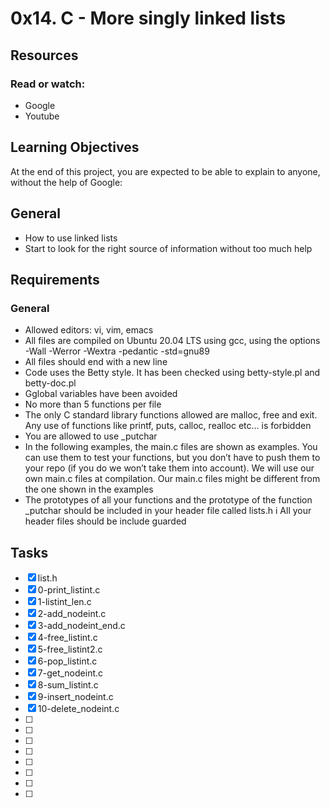# 0x14. C - More singly linked lists
## Resources
### Read or watch:
- Google
- Youtube
## Learning Objectives
At the end of this project, you are expected to be able to explain to anyone, without the help of Google:

## General
- How to use linked lists
- Start to look for the right source of information without too much help
##  Requirements
### General
- Allowed editors: vi, vim, emacs
- All  files are compiled on Ubuntu 20.04 LTS using gcc, using the options -Wall -Werror -Wextra -pedantic -std=gnu89
- All files should end with a new line
- Code uses the Betty style. It has been checked using betty-style.pl and betty-doc.pl
- Gglobal variables have been avoided
- No more than 5 functions per file
- The only C standard library functions allowed are malloc, free and exit. Any use of functions like printf, puts, calloc, realloc etc… is forbidden
- You are allowed to use _putchar
- In the following examples, the main.c files are shown as examples. You can use them to test your functions, but you don’t have to push them to your repo (if you do we won’t take them into account). We will use our own main.c files at compilation. Our main.c files might be different from the one shown in the examples
- The prototypes of all your functions and the prototype of the function _putchar should be included in your header file called lists.h
i All your header files should be include guarded

## Tasks

- [x] list.h
- [x] 0-print\_listint.c
- [x] 1-listint\_len.c
- [x] 2-add\_nodeint.c
- [x] 3-add\_nodeint\_end.c
- [x] 4-free\_listint.c
- [x] 5-free\_listint2.c
- [x] 6-pop\_listint.c
- [x] 7-get\_nodeint.c
- [x] 8-sum\_listint.c
- [x] 9-insert\_nodeint.c
- [x] 10-delete\_nodeint.c
- [ ]
- [ ]
- [ ] 
- [ ] 
- [ ] 
- [ ] 
- [ ] 
- [ ]  
